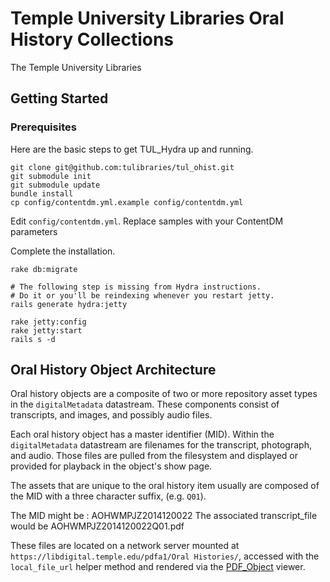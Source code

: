 # Temple University Libraries Oral History Collections

The Temple University Libraries

## Getting Started

### Prerequisites

Here are the basic steps to get TUL_Hydra up and running.

    git clone git@github.com:tulibraries/tul_ohist.git
    git submodule init
    git submodule update
    bundle install
    cp config/contentdm.yml.example config/contentdm.yml

Edit `config/contentdm.yml`. Replace samples with your ContentDM parameters

Complete the installation.

    rake db:migrate

    # The following step is missing from Hydra instructions.
    # Do it or you'll be reindexing whenever you restart jetty.
    rails generate hydra:jetty

    rake jetty:config
    rake jetty:start
    rails s -d

## Oral History Object Architecture

Oral history objects are a composite of two or more repository asset types in the
`digitalMetadata` datastream. These components consist of transcripts, and images,
and possibly audio files.

Each oral history object has a master identifier (MID).  Within the `digitalMetadata`
datastream are filenames for the transcript, photograph, and audio. Those files
are pulled from the filesystem and displayed or provided for playback in the object's
show page.

The assets that are unique to the oral history item usually are composed of the MID
with a three character suffix, (e.g. `Q01`).

The MID might be : AOHWMPJZ2014120022
The associated transcript_file would be AOHWMPJZ2014120022Q01.pdf

These files are located on a network server mounted at
`https://libdigital.temple.edu/pdfa1/Oral Histories/`, accessed with the
`local_file_url` helper method and rendered via the
[PDF_Object](https://github.com/pipwerks/PDFObject) viewer.

